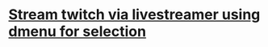 # [Stream twitch via livestreamer using dmenu for selection](https://github.com/Earnestly/dotfiles/blob/master/.local/bin/ditch)

